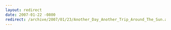 ```yaml
---
layout: redirect
date: 2007-01-22 -0800
redirect: /archive/2007/01/23/Another_Day_Another_Trip_Around_The_Sun.aspx/
---
```

